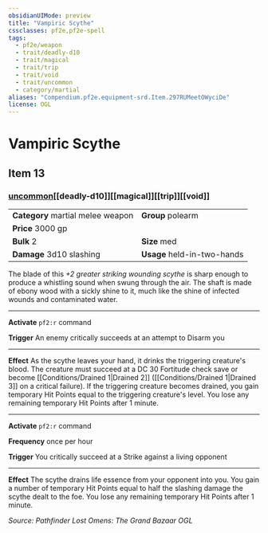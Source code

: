 ```yaml
---
obsidianUIMode: preview
title: "Vampiric Scythe"
cssclasses: pf2e,pf2e-spell
tags:
  - pf2e/weapon
  - trait/deadly-d10
  - trait/magical
  - trait/trip
  - trait/void
  - trait/uncommon
  - category/martial
aliases: "Compendium.pf2e.equipment-srd.Item.297RUMeetOWyciDe"
license: OGL
---
```

# Vampiric Scythe
## Item 13
### [uncommon](uncommon "Uncommon Rarity Trait")[[deadly-d10]][[magical]][[trip]][[void]]

|  |  |
| -- | -- |
| **Category** martial melee weapon | **Group** polearm |
| **Price** 3000 gp |  |
| **Bulk** 2 | **Size** med |
| **Damage** 3d10 slashing  | **Usage** held-in-two-hands |



The blade of this _+2 greater striking wounding scythe_ is sharp enough to produce a whistling sound when swung through the air. The shaft is made of ebony wood with a sickly shine to it, much like the shine of infected wounds and contaminated water.

* * *

**Activate** `pf2:r` command

**Trigger** An enemy critically succeeds at an attempt to Disarm you

* * *

**Effect** As the scythe leaves your hand, it drinks the triggering creature's blood. The creature must succeed at a DC 30 Fortitude check save or become [[Conditions/Drained 1|Drained 2]] ([[Conditions/Drained 1|Drained 3]] on a critical failure). If the triggering creature becomes drained, you gain temporary Hit Points equal to the triggering creature's level. You lose any remaining temporary Hit Points after 1 minute.

* * *

**Activate** `pf2:r` command

**Frequency** once per hour

**Trigger** You critically succeed at a Strike against a living opponent

* * *

**Effect** The scythe drains life essence from your opponent into you. You gain a number of temporary Hit Points equal to half the slashing damage the scythe dealt to the foe. You lose any remaining temporary Hit Points after 1 minute.

*Source: Pathfinder Lost Omens: The Grand Bazaar*
*OGL*